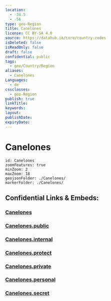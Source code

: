 ```yaml
---
location:
  - -34.5
  - -56
type: geo-Region
title: Canelones
license: CC BY-SA 4.0
source: https://datahub.io/core/country-codes
isDeleted: false
isReadOnly: false
draft: false
confidential: public
tags:
  - geo/Country/Region
aliases:
  - Canelones
Languages:
  - de
cssclasses:
  - geo-Region
publish: true
linkTitle:
keywords:
layout:
publishDate:
expiryDate:
---
```


# Canelones

```leaflet
id: Canelones
zoomFeatures: true 
minZoom: 2 
maxZoom: 18
geojsonFolder: ./Canelones/
markerFolder: ./Canelones/
```


## Confidential Links & Embeds: 

### [Canelones](/_Standards/Earth/Continent/America~South/Uruguay/departments~Uruguay/Canelones.md) 

### [Canelones.public](/_public/Earth/Continent/America~South/Uruguay/departments~Uruguay/Canelones.public.md) 

### [Canelones.internal](/_internal/Earth/Continent/America~South/Uruguay/departments~Uruguay/Canelones.internal.md) 

### [Canelones.protect](/_protect/Earth/Continent/America~South/Uruguay/departments~Uruguay/Canelones.protect.md) 

### [Canelones.private](/_private/Earth/Continent/America~South/Uruguay/departments~Uruguay/Canelones.private.md) 

### [Canelones.personal](/_personal/Earth/Continent/America~South/Uruguay/departments~Uruguay/Canelones.personal.md) 

### [Canelones.secret](/_secret/Earth/Continent/America~South/Uruguay/departments~Uruguay/Canelones.secret.md)

